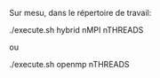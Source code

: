 Sur mesu, dans le répertoire de travail:

./execute.sh hybrid nMPI nTHREADS

ou

./execute.sh openmp nTHREADS
